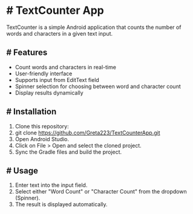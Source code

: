 # **# TextCounter App**

TextCounter is a simple Android application that counts the number of words and characters in a given text input.

## **# Features**

* Count words and characters in real-time
* User-friendly interface
* Supports input from EditText field
* Spinner selection for choosing between word and character count
* Display results dynamically

## **# Installation**

1. Clone this repository:
2. git clone https://github.com/Greta223/TextCounterApp.git
3. Open Android Studio.
4. Click on File > Open and select the cloned project.
5. Sync the Gradle files and build the project.

## **# Usage**

1. Enter text into the input field.
2. Select either "Word Count" or "Character Count" from the dropdown (Spinner).
3. The result is displayed automatically.